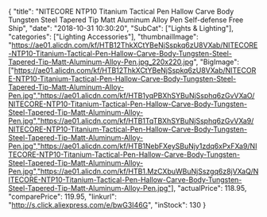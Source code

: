 {
	"title": "NITECORE NTP10 Titanium Tactical Pen Hallow Carve Body Tungsten Steel Tapered Tip Matt Aluminum Alloy Pen Self-defense Free Ship",
	"date": "2018-10-31 10:30:20",
	"SubCat": ["Lights & Lighting"],
	"categories": ["Lighting Accessories"],
	"thumbnailImage": "https://ae01.alicdn.com/kf/HTB12ThkXCtYBeNjSspkq6zU8VXab/NITECORE-NTP10-Titanium-Tactical-Pen-Hallow-Carve-Body-Tungsten-Steel-Tapered-Tip-Matt-Aluminum-Alloy-Pen.jpg_220x220.jpg",
	"BigImage": ["https://ae01.alicdn.com/kf/HTB12ThkXCtYBeNjSspkq6zU8VXab/NITECORE-NTP10-Titanium-Tactical-Pen-Hallow-Carve-Body-Tungsten-Steel-Tapered-Tip-Matt-Aluminum-Alloy-Pen.jpg","https://ae01.alicdn.com/kf/HTB1yqPBXhSYBuNjSsphq6zGvVXaO/NITECORE-NTP10-Titanium-Tactical-Pen-Hallow-Carve-Body-Tungsten-Steel-Tapered-Tip-Matt-Aluminum-Alloy-Pen.jpg","https://ae01.alicdn.com/kf/HTB1TqTBXhSYBuNjSsphq6zGvVXa9/NITECORE-NTP10-Titanium-Tactical-Pen-Hallow-Carve-Body-Tungsten-Steel-Tapered-Tip-Matt-Aluminum-Alloy-Pen.jpg","https://ae01.alicdn.com/kf/HTB1NebFXeySBuNjy1zdq6xPxFXa9/NITECORE-NTP10-Titanium-Tactical-Pen-Hallow-Carve-Body-Tungsten-Steel-Tapered-Tip-Matt-Aluminum-Alloy-Pen.jpg","https://ae01.alicdn.com/kf/HTB1.MzCXbuWBuNjSszgq6z8jVXaQ/NITECORE-NTP10-Titanium-Tactical-Pen-Hallow-Carve-Body-Tungsten-Steel-Tapered-Tip-Matt-Aluminum-Alloy-Pen.jpg"],
	"actualPrice": 118.95,
	"comparePrice": 119.95,
	"linkurl": "http://s.click.aliexpress.com/e/bwG3I46G",
	"inStock": 130
}
